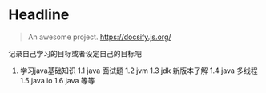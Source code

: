 ﻿# Headline

> An awesome project.
> https://docsify.js.org/


 记录自己学习的目标或者设定自己的目标吧

 1. 学习java基础知识
 1.1 java 面试题
 1.2 jvm
 1.3 jdk 新版本了解
 1.4 java 多线程
 1.5 java io
 1.6 java 等等

